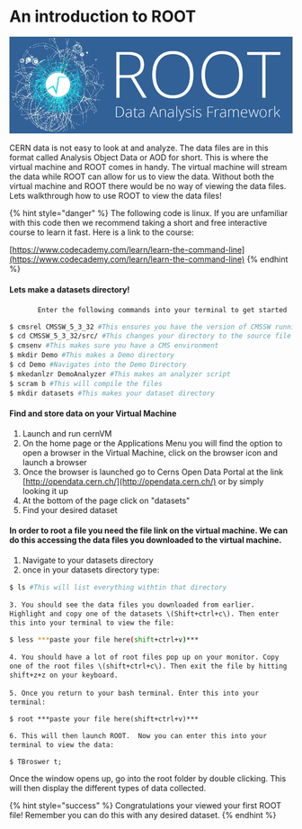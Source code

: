 # An introduction to ROOT

![](.gitbook/assets/root.png)

CERN data is not easy to look at and analyze. The data files are in this format called Analysis Object Data or AOD for short. This is where the virtual machine and ROOT comes in handy. The virtual machine will stream the data while ROOT can allow for us to view the data. Without both the virtual machine and ROOT there would be no way of viewing the data files. Lets walkthrough how to use ROOT to view the data files!

{% hint style="danger" %}
The following code is linux. If you are unfamiliar with this code then we recommend taking a short and free interactive course to learn it fast. Here  is a link to the course:

 [https://www.codecademy.com/learn/learn-the-command-line](https://www.codecademy.com/learn/learn-the-command-line)
{% endhint %}

#### Lets make a datasets directory!

           Enter the following commands into your terminal to get started

```bash
$ cmsrel CMSSW_5_3_32 #This ensures you have the version of CMSSW running
$ cd CMSSW_5_3_32/src/ #This changes your directory to the source file
$ cmsenv #This makes sure you have a CMS environment
$ mkdir Demo #This makes a Demo directory
$ cd Demo #Navigates into the Demo Directory
$ mkedanlzr DemoAnalyzer #This makes an analyzer script
$ scram b #This will compile the files
$ mkdir datasets #This makes your dataset directory
```

#### Find and store data on your Virtual Machine

1. Launch and run cernVM
2. On the home page or the Applications Menu you will find the option to open a browser in the Virtual Machine, click on the browser icon and launch a browser
3. Once the browser is launched go to Cerns Open Data Portal at the link  [http://opendata.cern.ch/](http://opendata.cern.ch/) or by simply looking it up
4. At the bottom of the page click on "datasets"
5. Find your desired dataset

#### In order to root a file you need the file link on the virtual machine. We can do this accessing the data files you downloaded to the virtual machine.

1. Navigate to your datasets directory
2. once in your datasets directory type:

```bash
$ ls #This will list everything withtin that directory
```

    3. You should see the data files you downloaded from earlier. Highlight and copy one of the datasets \(Shift+ctrl+c\). Then enter this into your terminal to view the file:

```bash
$ less ***paste your file here(shift+ctrl+v)*** 
```

    4. You should have a lot of root files pop up on your monitor. Copy one of the root files \(shift+ctrl+c\). Then exit the file by hitting shift+z+z on your keyboard.

    5. Once you return to your bash terminal. Enter this into your terminal: 

```text
$ root ***paste your file here(shift+ctrl+v)*** 
```

    6. This will then launch ROOT.  Now you can enter this into your terminal to view the data: 

```text
$ TBroswer t;
```

Once the window opens up, go into the root folder by double clicking. This will then display the different types of data collected.

{% hint style="success" %}
Congratulations your viewed your first ROOT file! Remember you can do this with any desired dataset.
{% endhint %}

